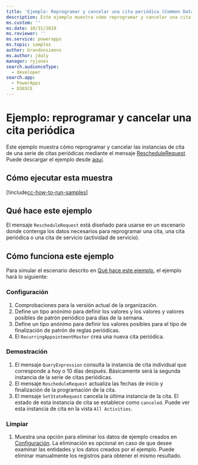 ```yaml
---
title: 'Ejemplo: Reprogramar y cancelar una cita periódica (Common Data Service para aplicaciones) | Microsoft Docs'
description: Este ejemplo muestra cómo reprogramar y cancelar una cita periódica.
ms.custom: ''
ms.date: 10/31/2018
ms.reviewer: ''
ms.service: powerapps
ms.topic: samples
author: brandonsimons
ms.author: jdaly
manager: ryjones
search.audienceType:
  - developer
search.app:
  - PowerApps
  - D365CE
---
```

# <a name="sample-reschedule-and-cancel-a-recurring-appointment"></a>Ejemplo: reprogramar y cancelar una cita periódica

<!-- https://docs.microsoft.com/en-us/dynamics365/customer-engagement/developer/sample-reschedule-cancel-recurring-appointment -->

Este ejemplo muestra cómo reprogramar y cancelar las instancias de cita de una serie de citas periódicas mediante el mensaje [RescheduleRequest](https://docs.microsoft.com/en-us/dotnet/api/microsoft.crm.sdk.messages.reschedulerequest?view=dynamics-general-ce-9). Puede descargar el ejemplo desde [aquí](https://github.com/Microsoft/PowerApps-Samples/tree/master/cds/orgsvc/C%23/RecurringAppointment).

## <a name="how-to-run-this-sample"></a>Cómo ejecutar esta muestra

[!include[cc-how-to-run-samples](../../includes/cc-how-to-run-samples.md)]

## <a name="what-this-sample-does"></a>Qué hace este ejemplo

El mensaje `RescheduleRequest` está diseñado para usarse en un escenario donde contenga los datos necesarios para reprogramar una cita, una cita periódica o una cita de servicio (actividad de servicio).

## <a name="how-this-sample-works"></a>Cómo funciona este ejemplo

Para simular el escenario descrito en [Qué hace este ejemplo](#what-this-sample-does), el ejemplo hará lo siguiente:

### <a name="setup"></a>Configuración

1. Comprobaciones para la versión actual de la organización. 
2. Define un tipo anónimo para definir los valores y los valores y valores posibles de patrón periódico para días de la semana.
3. Define un tipo anónimo para definir los valores posibles para el tipo de finalización de patrón de reglas periódicas.
4. El `RecurringAppointmentMaster` crea una nueva cita periódica.

### <a name="demonstrate"></a>Demostración

1. El mensaje `QueryExpression` consulta la instancia de cita individual que corresponde a hoy o 10 días después. Básicamente será la segunda instancia de la serie de citas periódicas.
3. El mensaje `RescheduleRequest` actualiza las fechas de inicio y finalización de la programación de la cita.
4. El mensaje `SetStateRequest` cancela la última instancia de la cita. El estado de esta instancia de cita se establece como `canceled`. Puede ver esta instancia de cita en la vista `All Activities`.

### <a name="clean-up"></a>Limpiar

1. Muestra una opción para eliminar los datos de ejemplo creados en [Configuración](#setup).
    La eliminación es opcional en caso de que desee examinar las entidades y los datos creados por el ejemplo. Puede eliminar manualmente los registros para obtener el mismo resultado.
